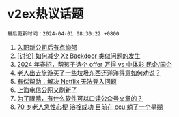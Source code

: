 # v2ex热议话题

`最后更新时间：2024-04-01 08:30:22 +0800`

1. [入职新公司后有点抑郁](https://www.v2ex.com/t/1028530)
1. [[讨论] 如何减少 Xz Backdoor 类似问题的发生](https://www.v2ex.com/t/1028563)
1. [2024 年春招，帮孩子选个 offer 万得 vs 中体彩 民企/国企](https://www.v2ex.com/t/1028501)
1. [老人出去旅游买了一些垃圾东西还洋洋得意如何劝说？](https://www.v2ex.com/t/1028592)
1. [有偿帮助：解决 Netflix 无法登入问题](https://www.v2ex.com/t/1028603)
1. [上海电信公网又刷新了](https://www.v2ex.com/t/1028494)
1. [为了眼睛，有什么软件可以口读公众号文章的？](https://www.v2ex.com/t/1028497)
1. [70 岁老人急性心梗 溶栓成功 目前在 ccu 躺了一个星期](https://www.v2ex.com/t/1028570)

